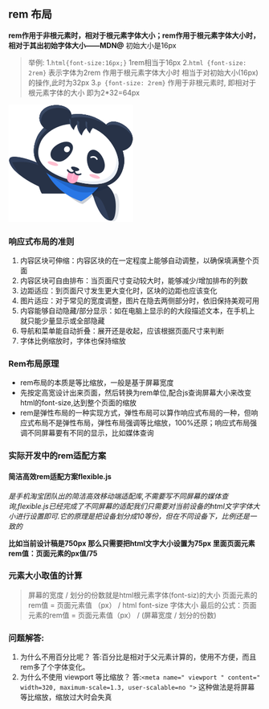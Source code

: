 ## rem 布局

**rem作用于非根元素时，相对于根元素字体大小；rem作用于根元素字体大小时，相对于其出初始字体大小——MDN@**
初始大小是16px
> 举例: 1.`html{font-size:16px;}` 1rem相当于16px
>       2.`html {font-size: 2rem}` 表示字体为2rem 作用于根元素字体大小时 相当于对初始大小(16px)的操作,此时为32px
>       3.`p {font-size: 2rem}` 作用于非根元素时, 即相对于根元素字体的大小 即为2*32=64px

![图标打招呼](../图片/greeting.png)
### 响应式布局的准则
1. 内容区块可伸缩：内容区块的在一定程度上能够自动调整，以确保填满整个页面
2. 内容区块可自由排布：当页面尺寸变动较大时，能够减少/增加排布的列数
3. 边距适应：到页面尺寸发生更大变化时，区块的边距也应该变化
4. 图片适应：对于常见的宽度调整，图片在隐去两侧部分时，依旧保持美观可用
5. 内容能够自动隐藏/部分显示：如在电脑上显示的的大段描述文本，在手机上就只能少量显示或全部隐藏
6. 导航和菜单能自动折叠：展开还是收起，应该根据页面尺寸来判断
7. 字体比例缩放时，字体也保持缩放

### Rem布局原理
+ rem布局的本质是等比缩放，一般是基于屏幕宽度
+ 先按定高宽设计出来页面，然后转换为rem单位,配合js查询屏幕大小来改变html的font-size,达到整个页面的缩放
+ rem是弹性布局的一种实现方式，弹性布局可以算作响应式布局的一种，但响应式布局不是弹性布局，弹性布局强调等比缩放，100%还原；响应式布局强调不同屏幕要有不同的显示，比如媒体查询

### 实际开发中的rem适配方案
#### 简洁高效rem适配方案flexible.js
*是手机淘宝团队出的简洁高效移动端适配库,不需要写不同屏幕的媒体查询,flexible.js已经完成了不同屏幕的适配我们只需要对当前设备的html文字字体大小进行设置即可.它的原理是把设备划分成10等份，但在不同设备下，比例还是一致的*

**比如当前设计稿是750px 那么只需要把html文字大小设置为75px 里面页面元素rem值：页面元素的px值/75**

### 元素大小取值的计算
> 屏幕的宽度 / 划分的份数就是html根元素字体(font-siz)的大小
> 页面元素的rem值 = 页面元素值 （px） / html font-size 字体大小
> 最后的公式：页面元素的rem值 = 页面元素值（px） / (屏幕宽度 / 划分的份数)


### 问题解答:
1. 为什么不用百分比呢？
答:百分比是相对于父元素计算的，使用不方便，而且rem多了个字体变化。
2. 为什么不使用 viewport 等比缩放？
答:`<meta name=" viewport " content=" width=320, maximum-scale=1.3, user-scalable=no ">` 这种做法是将屏幕等比缩放，缩放过大时会失真
